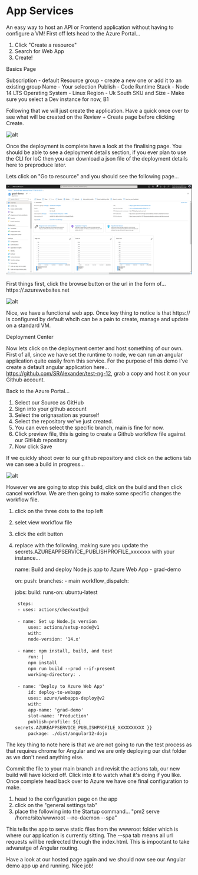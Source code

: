 # App Services

An easy way to host an API or Frontend application without having to configure a VM! 
First off lets head to the Azure Portal...

1. Click "Create a resource" 
2. Search for Web App
3. Create!

Basics Page

Subscription - default
Resource group - create a new one or add it to an existing group
Name - Your selection
Publish - Code
Runtime Stack - Node 14 LTS
Operating System - Linux 
Region - Uk South
SKU and Size - Make sure you select a Dev instance for now, B1


Following that we will just create the application. Have a quick once over to see what will be created on the Review + Create page before clicking Create.

![alt](images/azure-cweb-app-create-page.png)

Once the deployment is complete have a look at the finalising page. You should be able to see a deployment details section, if you ever plan to use the CLI for IoC then you can download a json file of the deployment details here to preproduce later. 

Lets click on "Go to resource" and you should see the following page...

![alt](images/azure-web-app-home.png)

First things first, click the browse button or the url in the form of... https://<name>.azurewebsites.net

![alt](images/azure-web-app-default-web-page)

Nice, we have a functional web app. Once key thing to notice is that https:// is configured by default whcih can be a pain to create, manage and update on a standard VM.


Deployment Center

Now lets click on the deployment center and host something of our own. 
First of all, since we have set the runtime to node, we can run an angular application quite easily from this service. For the purpose of this demo I've create a default angular application here... https://github.com/SRAlexander/test-ng-12, grab a copy and host it on your Github account.

Back to the Azure Portal...

1. Select our Source as GitHub
2. Sign into your github account
3. Select the orignasation as yourself
4. Select the repository we've just created.
5. You can even select the specific branch, main is fine for now. 
6. Click preview file, this is going to create a Github workflow file against our GitHub repository
7. Now click Save

If we quickly shoot over to our github repository and click on the actions tab we can see a build in progress... 

![alt](images/azure-web-app-github-build-first)

However we are going to stop this build, click on the build and then click cancel workflow. We are then going to make some specific changes the workflow file. 

1. click on the three dots to the top left
2. selet view workflow file
3. click the edit button
4. replace with the following, making sure you update the secrets.AZUREAPPSERVICE_PUBLISHPROFILE_xxxxxxx with your instance...

    name: Build and deploy Node.js app to Azure Web App - grad-demo

    on:
    push:
        branches:
        - main
    workflow_dispatch:

    jobs:
    build:
        runs-on: ubuntu-latest

        steps:
        - uses: actions/checkout@v2

        - name: Set up Node.js version
            uses: actions/setup-node@v1
            with:
            node-version: '14.x'

        - name: npm install, build, and test
            run: |
            npm install
            npm run build --prod --if-present
            working-directory: .

        - name: 'Deploy to Azure Web App'
            id: deploy-to-webapp
            uses: azure/webapps-deploy@v2
            with:
            app-name: 'grad-demo'
            slot-name: 'Production'
            publish-profile: ${{ secrets.AZUREAPPSERVICE_PUBLISHPROFILE_XXXXXXXXXX }}
            package: ./dist/angular12-dojo

The key thing to note here is that we are not going to run the test process as that requires chrome for Angular and we are only deploying our dist folder as we don't need anything else.

Commit the file to your main branch and revisit the actions tab, our new build will have kicked off. Click into it to watch what it's doing if you like.
Once complete head back over to Azure we have one final configuration to make.

   1. head to the configuration page on the app
   2. click on the "general settings tab"
   3. place the following into the Startup command... "pm2 serve /home/site/wwwroot --no-daemon --spa"

This tells the app to serve static files from the wwwroot folder which is where our application is currently sitting. The --spa tab means all url requests will be redirected through the index.html. This is impootant to take advanatge of Angular routing.

Have a look at our hosted page again and we should now see our Angular demo app up and running. Nice job!


